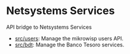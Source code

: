 # Netsystems Services

API bridge to Netsystems Services

- [src/users](./src/users/users.router.ts): Manage the mikrowisp users API.
- [src/bdt](./src/bdt/bdt.router.ts): Manage the Banco Tesoro services.

